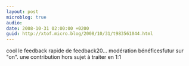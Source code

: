 ```yaml
---
layout: post
microblog: true
audio: 
date: 2008-10-31 02:00:00 +0200
guid: http://xtof.micro.blog/2008/10/31/t983561044.html
---
```

cool le feedback rapide de feedback20... modération bénéficesfutur sur "on". une contribution hors sujet à traiter en 1:1

